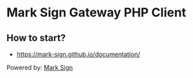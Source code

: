 # Mark Sign Gateway PHP Client

## How to start?

- https://mark-sign.github.io/documentation/



Powered by: [Mark Sign](https://marksign.lt/)
